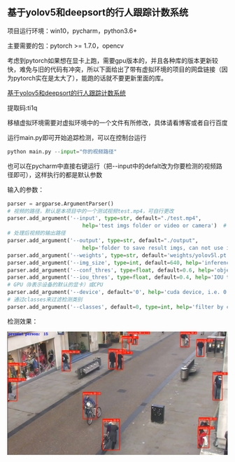 ## 基于yolov5和deepsort的行人跟踪计数系统

项目运行环境：win10，pycharm，python3.6+

主要需要的包：pytorch >= 1.7.0，opencv

考虑到pytorch如果想在显卡上跑，需要gpu版本的，并且各种库的版本更新较快，难免与旧的代码有冲突，所以下面给出了带有虚拟环境的项目的网盘链接（因为pytorch实在是太大了），能跑的话就不要更新里面的库。

<a href="https://www.123pan.com/s/XuubVv-Q31vd.html">基于yolov5和deepsort的行人跟踪计数系统</a>

提取码:ti1q

移植虚拟环境需要对虚拟环境中的一个文件有所修改，具体请看博客或者自行百度

运行main.py即可开始追踪检测，可以在控制台运行

```python
python main.py --input="你的视频路径"
```

也可以在pycharm中直接右键运行（把--input中的defalt改为你要检测的视频路径即可），这样执行的都是默认参数

输入的参数：

```python
parser = argparse.ArgumentParser()
# 视频的路径，默认是本项目中的一个测试视频test.mp4，可自行更改
parser.add_argument('--input', type=str, default="./test.mp4",
                        help='test imgs folder or video or camera')  # 输入'0'表示调用电脑默认摄像头
# 处理后视频的输出路径
parser.add_argument('--output', type=str, default="./output",
                        help='folder to save result imgs, can not use input folder')
parser.add_argument('--weights', type=str, default='weights/yolov5l.pt', help='model.pt path(s)')
parser.add_argument('--img_size', type=int, default=640, help='inference size (pixels)')
parser.add_argument('--conf_thres', type=float, default=0.6, help='object confidence threshold')
parser.add_argument('--iou_thres', type=float, default=0.4, help='IOU threshold for NMS')
# GPU（0表示设备的默认的显卡）或CPU
parser.add_argument('--device', default='0', help='cuda device, i.e. 0 or 0,1,2,3 or cpu')
# 通过classes来过滤检测类别
parser.add_argument('--classes', default=0, type=int, help='filter by class: --class 0, or --class 0 2 3')  

```



检测效果：

![](.\output\demo.jpg)